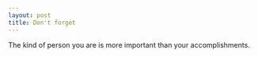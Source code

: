 ```yaml
---
layout: post
title: Don't forget
---
```


The kind of person you are is more important than your accomplishments.
